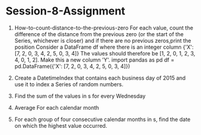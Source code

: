 # Session-8-Assignment
1) How-to-count-distance-to-the-previous-zero
For each value, count the difference of the distance from the previous zero (or the start
of the Series, whichever is closer) and if there are no previous zeros,print the position
Consider a DataFrame df where there is an integer column {'X':[7, 2, 0, 3, 4, 2, 5, 0, 3, 4]}
The values should therefore be [1, 2, 0, 1, 2, 3, 4, 0, 1, 2]. Make this a new column 'Y'.
import pandas as pd
df = pd.DataFrame({'X': [7, 2, 0, 3, 4, 2, 5, 0, 3, 4]})

2) Create a DatetimeIndex that contains each business day of 2015 and use it to index a
Series of random numbers.
3) Find the sum of the values in s for every Wednesday
4) Average For each calendar month
5) For each group of four consecutive calendar months in s, find the date on which the
highest value occurred.
